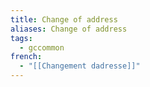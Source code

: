 ```yaml
---
title: Change of address
aliases: Change of address
tags:
  - gccommon
french:
  - "[[Changement dadresse]]"
---
```

